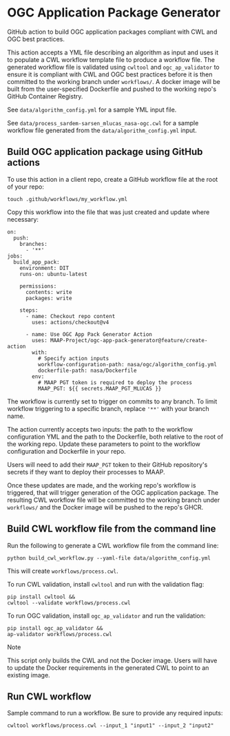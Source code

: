 # OGC Application Package Generator
GitHub action to build OGC application packages compliant with CWL and OGC best practices.

This action accepts a YML file describing an algorithm as input and uses it to populate a CWL workflow template file to produce a workflow file. The generated workflow file is validated using `cwltool` and `ogc_ap_validator` to ensure it is compliant with CWL and OGC best practices before it is then committed to the working branch under `workflows/`. A docker image will be built from the user-specified Dockerfile and pushed to the working repo's GitHub Container Registry.

See `data/algorithm_config.yml` for a sample YML input file.

See `data/process_sardem-sarsen_mlucas_nasa-ogc.cwl` for a sample workflow file generated from the `data/algorithm_config.yml` input.

## Build OGC application package using GitHub actions

To use this action in a client repo, create a GitHub workflow file at the root of your repo:

`touch .github/workflows/my_workflow.yml`

Copy this workflow into the file that was just created and update where necessary:

```
on:
  push:
    branches:
      - '**'
jobs:
  build_app_pack:
    environment: DIT
    runs-on: ubuntu-latest

    permissions:
      contents: write
      packages: write

    steps:
      - name: Checkout repo content
        uses: actions/checkout@v4

      - name: Use OGC App Pack Generator Action
        uses: MAAP-Project/ogc-app-pack-generator@feature/create-action
        with:
          # Specify action inputs
          workflow-configuration-path: nasa/ogc/algorithm_config.yml
          dockerfile-path: nasa/Dockerfile
        env:
          # MAAP PGT token is required to deploy the process
          MAAP_PGT: ${{ secrets.MAAP_PGT_MLUCAS }}
```

The workflow is currently set to trigger on commits to any branch. To limit workflow triggering to a specific branch, replace `'**'` with your branch name.

The action currently accepts two inputs: the path to the workflow configuration YML and the path to the Dockerfile, both relative to the root of the working repo. Update these parameters to point to the workflow configuration and Dockerfile in your repo.

Users will need to add their `MAAP_PGT` token to their GitHub repository's secrets if they want to deploy their processes to MAAP.

Once these updates are made, and the working repo's workflow is triggered, that will trigger generation of the OGC application package. The resulting CWL workflow file will be committed to the working branch under `workflows/` and the Docker image will be pushed to the repo's GHCR.


## Build CWL workflow file from the command line
Run the following to generate a CWL workflow file from the command line:

`python build_cwl_workflow.py --yaml-file data/algorithm_config.yml`

This will create `workflows/process.cwl`.

To run CWL validation, install `cwltool` and run with the validation flag:
```
pip install cwltool &&
cwltool --validate workflows/process.cwl
```

To run OGC validation, install `ogc_ap_validator` and run the validation:
```
pip install ogc_ap_validator &&
ap-validator workflows/process.cwl
```

> [!NOTE]
> This script only builds the CWL and not the Docker image. Users will have to update the Docker requirements in the generated CWL to point to an existing image.

## Run CWL workflow
Sample command to run a workflow. Be sure to provide any required inputs:

`cwltool workflows/process.cwl --input_1 "input1" --input_2 "input2"`
